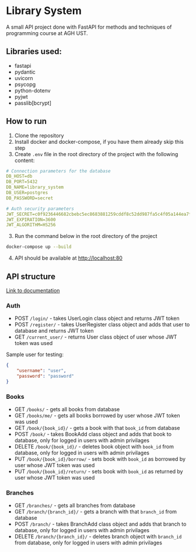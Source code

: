 # Library System
A small API project done with FastAPI for methods and techniques of programming course at AGH UST.  

## Libraries used:
- fastapi
- pydantic
- uvicorn
- psycopg
- python-dotenv
- pyjwt
- passlib[bcrypt]

## How to run
1. Clone the repository
2. Install docker and docker-compose, if you have them already skip this step
3. Create `.env` file in the root directory of the project with the following content:
```yml
# Connection parameters for the database
DB_HOST=db
DB_PORT=5432
DB_NAME=library_system
DB_USER=postgres
DB_PASSWORD=secret

# Auth security parameters
JWT_SECRET=c0f9236446682cbebc5ec8683881259cddf8c52dd987fa5c4f05a144ea7fd3ea
JWT_EXPIRATION=3600
JWT_ALGORITHM=HS256
```
3. Run the command below in the root directory of the project
```bash
docker-compose up --build
``` 
4. API should be available at [http://localhost:80](http://localhost:80)


## API structure

[Link to documentation](http://0.0.0.0/docs)


### Auth
- POST `/login/` - takes UserLogin class object and returns JWT token
- POST `/register/` - takes UserRegister class object and adds that user to database and returns JWT token
- GET `/current_user/` - returns User class object of user whose JWT token was used

Sample user for testing:
```json
{
    "username": "user",
    "password": "password"
}
```
  
### Books
- GET `/books/` - gets all books from database
- GET `/books/me/` - gets all books borrowed by user whose JWT token was used
- GET `/book/{book_id}/` - gets a book with that `book_id` from database
- POST `/book/` - takes BookAdd class object and adds that book to database, only for logged in users with admin privilages
- DELETE `/book/{book_id}/` - deletes book object with `book_id` from database, only for logged in users with admin privilages
- PUT `/book/{book_id}/borrow/` - sets book with `book_id` as borrowed by user whose JWT token was used
- PUT `/book/{book_id}/return/` - sets book with `book_id` as returned by user whose JWT token was used

### Branches
- GET `/branches/` - gets all branches from database
- GET `/branch/{branch_id}/` - gets a branch with that `branch_id` from database
- POST `/branch/` - takes BranchAdd class object and adds that branch to database, only for logged in users with admin privilages
- DELETE `/branch/{branch_id}/` - deletes branch object with `branch_id` from database, only for logged in users with admin privilages
